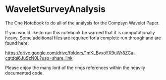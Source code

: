 # WaveletSurveyAnalysis
The One Notebook to do all of the analysis for the Compsyn Wavelet Paper.

If you would like to run this notebook be warned that it is computationally heavy.
Some additional files are required for a complete run through and are found here:

https://drive.google.com/drive/folders/1mKLBvxoYX9uWr8ZCa-cqtdqi6JuSzN0L?usp=share_link

Please enjoy the many lord of the rings references within the heavily documented code.
